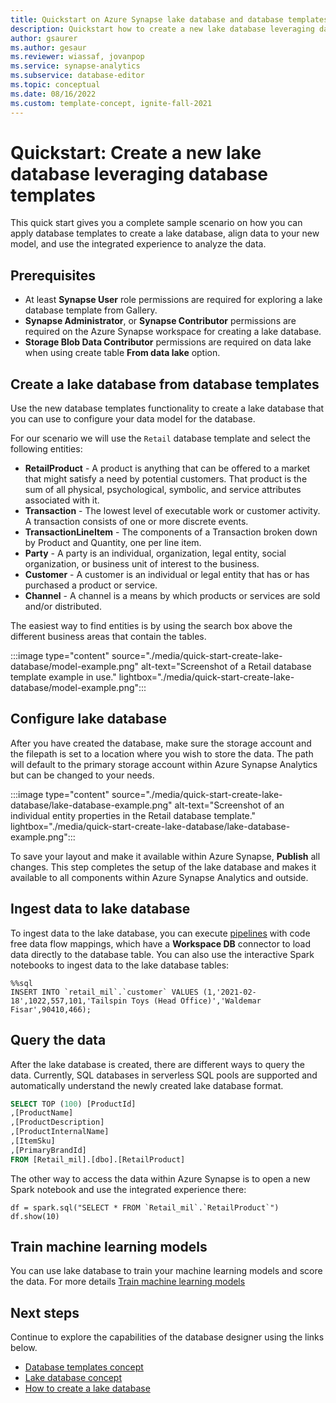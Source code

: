 ```yaml
---
title: Quickstart on Azure Synapse lake database and database templates
description: Quickstart how to create a new lake database leveraging database templates.
author: gsaurer
ms.author: gesaur
ms.reviewer: wiassaf, jovanpop
ms.service: synapse-analytics
ms.subservice: database-editor
ms.topic: conceptual
ms.date: 08/16/2022
ms.custom: template-concept, ignite-fall-2021
---
```


# Quickstart: Create a new lake database leveraging database templates

This quick start gives you a complete sample scenario on how you can apply database templates to create a lake database, align data to your new model, and use the integrated experience to analyze the data. 

## Prerequisites
- At least **Synapse User** role permissions are required for exploring a lake database template from Gallery.
- **Synapse Administrator**, or **Synapse Contributor** permissions are required on the Azure Synapse workspace for creating a lake database.
- **Storage Blob Data Contributor** permissions are required on data lake when using create table **From data lake** option.

## Create a lake database from database templates

Use the new database templates functionality to create a lake database that you can use to configure your data model for the database. 

For our scenario we will use the `Retail` database template and select the following entities: 

 - **RetailProduct** - A product is anything that can be offered to a market that might satisfy a need by potential customers. That product is the sum of all physical, psychological, symbolic, and service attributes associated with it.
 - **Transaction** - The lowest level of executable work or customer activity.
A transaction consists of one or more discrete events.
 - **TransactionLineItem** - The components of a Transaction broken down by Product and Quantity, one per line item.
 - **Party** - A party is an individual, organization, legal entity, social organization, or business unit of interest to the business.
 - **Customer** - A customer is an individual or legal entity that has or has purchased a product or service.
 - **Channel** - A channel is a means by which products or services are sold and/or distributed.

The easiest way to find entities is by using the search box above the different business areas that contain the tables. 
 
:::image type="content" source="./media/quick-start-create-lake-database/model-example.png" alt-text="Screenshot of a Retail database template example in use." lightbox="./media/quick-start-create-lake-database/model-example.png":::
 
## Configure lake database
 
After you have created the database, make sure the storage account and the filepath is set to a location where you wish to store the data. The path will default to the primary storage account within Azure Synapse Analytics but can be changed to your needs. 
   
 :::image type="content" source="./media/quick-start-create-lake-database/lake-database-example.png" alt-text="Screenshot of an individual entity properties in the Retail database template." lightbox="./media/quick-start-create-lake-database/lake-database-example.png":::
 
To save your layout and make it available within Azure Synapse, **Publish** all changes. This step completes the setup of the lake database and makes it available to all components within Azure Synapse Analytics and outside. 

## Ingest data to lake database

To ingest data to the lake database, you can execute [pipelines](../data-integration/data-integration-data-lake.md) with code free data flow mappings, which have a **Workspace DB** connector to load data directly to the database table. You can also use the interactive Spark notebooks to ingest data to the lake database tables:

```Spark
%%sql
INSERT INTO `retail_mil`.`customer` VALUES (1,'2021-02-18',1022,557,101,'Tailspin Toys (Head Office)','Waldemar Fisar',90410,466);
```

## Query the data

After the lake database is created, there are different ways to query the data. Currently, SQL databases in serverless SQL pools are supported and automatically understand the newly created lake database format. 

```sql
SELECT TOP (100) [ProductId]
,[ProductName]
,[ProductDescription]
,[ProductInternalName]
,[ItemSku]
,[PrimaryBrandId]
FROM [Retail_mil].[dbo].[RetailProduct]
```

The other way to access the data within Azure Synapse is to open a new Spark notebook and use the integrated experience there:

```spark
df = spark.sql("SELECT * FROM `Retail_mil`.`RetailProduct`")
df.show(10)
```

## Train machine learning models

You can use lake database to train your machine learning models and score the data. For more details [Train machine learning models](../machine-learning/tutorial-automl.md) 

## Next steps

Continue to explore the capabilities of the database designer using the links below.
 - [Database templates concept](concepts-database-templates.md)
 - [Lake database concept](concepts-lake-database.md)
 - [How to create a lake database](create-empty-lake-database.md)
